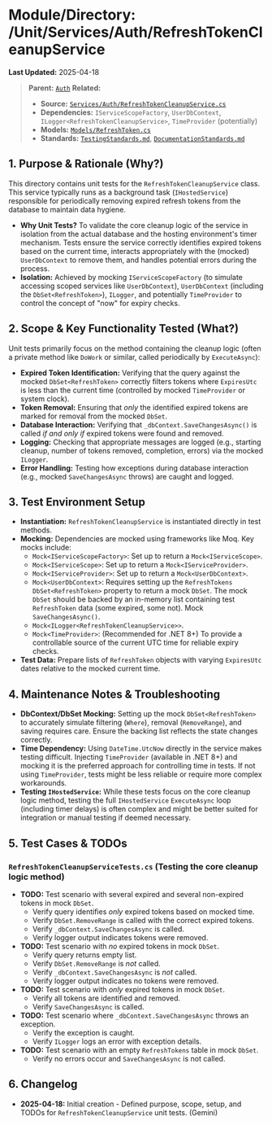 # Module/Directory: /Unit/Services/Auth/RefreshTokenCleanupService

**Last Updated:** 2025-04-18

> **Parent:** [`Auth`](../README.md)
> **Related:**
> * **Source:** [`Services/Auth/RefreshTokenCleanupService.cs`](../../../../../Zarichney.Server/Services/Auth/RefreshTokenCleanupService.cs)
> * **Dependencies:** `IServiceScopeFactory`, `UserDbContext`, `ILogger<RefreshTokenCleanupService>`, `TimeProvider` (potentially)
> * **Models:** [`Models/RefreshToken.cs`](../../../../../Zarichney.Server/Services/Auth/Models/RefreshToken.cs)
> * **Standards:** [`TestingStandards.md`](../../../../../Docs/Standards/TestingStandards.md), [`DocumentationStandards.md`](../../../../../Docs/Standards/DocumentationStandards.md)

## 1. Purpose & Rationale (Why?)

This directory contains unit tests for the `RefreshTokenCleanupService` class. This service typically runs as a background task (`IHostedService`) responsible for periodically removing expired refresh tokens from the database to maintain data hygiene.

* **Why Unit Tests?** To validate the core cleanup logic of the service in isolation from the actual database and the hosting environment's timer mechanism. Tests ensure the service correctly identifies expired tokens based on the current time, interacts appropriately with the (mocked) `UserDbContext` to remove them, and handles potential errors during the process.
* **Isolation:** Achieved by mocking `IServiceScopeFactory` (to simulate accessing scoped services like `UserDbContext`), `UserDbContext` (including the `DbSet<RefreshToken>`), `ILogger`, and potentially `TimeProvider` to control the concept of "now" for expiry checks.

## 2. Scope & Key Functionality Tested (What?)

Unit tests primarily focus on the method containing the cleanup logic (often a private method like `DoWork` or similar, called periodically by `ExecuteAsync`):

* **Expired Token Identification:** Verifying that the query against the mocked `DbSet<RefreshToken>` correctly filters tokens where `ExpiresUtc` is less than the current time (controlled by mocked `TimeProvider` or system clock).
* **Token Removal:** Ensuring that *only* the identified expired tokens are marked for removal from the mocked `DbSet`.
* **Database Interaction:** Verifying that `_dbContext.SaveChangesAsync()` is called *if and only if* expired tokens were found and removed.
* **Logging:** Checking that appropriate messages are logged (e.g., starting cleanup, number of tokens removed, completion, errors) via the mocked `ILogger`.
* **Error Handling:** Testing how exceptions during database interaction (e.g., mocked `SaveChangesAsync` throws) are caught and logged.

## 3. Test Environment Setup

* **Instantiation:** `RefreshTokenCleanupService` is instantiated directly in test methods.
* **Mocking:** Dependencies are mocked using frameworks like Moq. Key mocks include:
    * `Mock<IServiceScopeFactory>`: Set up to return a `Mock<IServiceScope>`.
    * `Mock<IServiceScope>`: Set up to return a `Mock<IServiceProvider>`.
    * `Mock<IServiceProvider>`: Set up to return a `Mock<UserDbContext>`.
    * `Mock<UserDbContext>`: Requires setting up the `RefreshTokens` `DbSet<RefreshToken>` property to return a mock `DbSet`. The mock `DbSet` should be backed by an in-memory list containing test `RefreshToken` data (some expired, some not). Mock `SaveChangesAsync()`.
    * `Mock<ILogger<RefreshTokenCleanupService>>`.
    * `Mock<TimeProvider>`: (Recommended for .NET 8+) To provide a controllable source of the current UTC time for reliable expiry checks.
* **Test Data:** Prepare lists of `RefreshToken` objects with varying `ExpiresUtc` dates relative to the mocked current time.

## 4. Maintenance Notes & Troubleshooting

* **DbContext/DbSet Mocking:** Setting up the mock `DbSet<RefreshToken>` to accurately simulate filtering (`Where`), removal (`RemoveRange`), and saving requires care. Ensure the backing list reflects the state changes correctly.
* **Time Dependency:** Using `DateTime.UtcNow` directly in the service makes testing difficult. Injecting `TimeProvider` (available in .NET 8+) and mocking it is the preferred approach for controlling time in tests. If not using `TimeProvider`, tests might be less reliable or require more complex workarounds.
* **Testing `IHostedService`:** While these tests focus on the core cleanup logic method, testing the full `IHostedService` `ExecuteAsync` loop (including timer delays) is often complex and might be better suited for integration or manual testing if deemed necessary.

## 5. Test Cases & TODOs

### `RefreshTokenCleanupServiceTests.cs` (Testing the core cleanup logic method)
* **TODO:** Test scenario with several expired and several non-expired tokens in mock `DbSet`.
    * Verify query identifies *only* expired tokens based on mocked time.
    * Verify `DbSet.RemoveRange` is called with the correct expired tokens.
    * Verify `_dbContext.SaveChangesAsync` is called.
    * Verify logger output indicates tokens were removed.
* **TODO:** Test scenario with *no* expired tokens in mock `DbSet`.
    * Verify query returns empty list.
    * Verify `DbSet.RemoveRange` is *not* called.
    * Verify `_dbContext.SaveChangesAsync` is *not* called.
    * Verify logger output indicates no tokens were removed.
* **TODO:** Test scenario with *only* expired tokens in mock `DbSet`.
    * Verify all tokens are identified and removed.
    * Verify `SaveChangesAsync` is called.
* **TODO:** Test scenario where `_dbContext.SaveChangesAsync` throws an exception.
    * Verify the exception is caught.
    * Verify `ILogger` logs an error with exception details.
* **TODO:** Test scenario with an empty `RefreshTokens` table in mock `DbSet`.
    * Verify no errors occur and `SaveChangesAsync` is not called.

## 6. Changelog

* **2025-04-18:** Initial creation - Defined purpose, scope, setup, and TODOs for `RefreshTokenCleanupService` unit tests. (Gemini)

